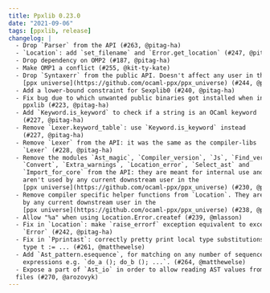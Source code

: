 ```yaml
---
title: Ppxlib 0.23.0
date: "2021-09-06"
tags: [ppxlib, release]
changelog: |
  - Drop `Parser` from the API (#263, @pitag-ha)
  - `Location`: add `set_filename` and `Error.get_location` (#247, @pitag-ha)
  - Drop dependency on OMP2 (#187, @pitag-ha)
  - Make OMP1 a conflict (#255, @kit-ty-kate)
  - Drop `Syntaxerr` from the public API. Doesn't affect any user in the
    [ppx universe](https://github.com/ocaml-ppx/ppx_universe) (#244, @pitag-ha)
  - Add a lower-bound constraint for Sexplib0 (#240, @pitag-ha)
  - Fix bug due to which unwanted public binaries got installed when installing
    ppxlib (#223, @pitag-ha)
  - Add `Keyword.is_keyword` to check if a string is an OCaml keyword
    (#227, @pitag-ha)
  - Remove `Lexer.keyword_table`: use `Keyword.is_keyword` instead
    (#227, @pitag-ha)
  - Remove `Lexer` from the API: it was the same as the compiler-libs
    `Lexer` (#228, @pitag-ha)
  - Remove the modules `Ast_magic`, `Compiler_version`, `Js`, `Find_version`,
    `Convert`, `Extra_warnings`, `Location_error`, `Select_ast` and
    `Import_for_core` from the API: they are meant for internal use and
    aren't used by any current downstream user in the
    [ppx universe](https://github.com/ocaml-ppx/ppx_universe) (#230, @pitag-ha)
  - Remove compiler specific helper functions from `Location`. They aren't used
    by any current downstream user in the
    [ppx universe](https://github.com/ocaml-ppx/ppx_universe) (#238, @pitag-ha)
  - Allow "%a" when using Location.Error.createf (#239, @mlasson)
  - Fix in `Location`: make `raise_errorf` exception equivalent to exception
    `Error` (#242, @pitag-ha)
  - Fix in `Pprintast`: correctly pretty print local type substitutions, e.g.
    type t := ... (#261, @matthewelse)
  - Add `Ast_pattern.esequence`, for matching on any number of sequenced
    expressions e.g. `do_a (); do_b (); ...`. (#264, @matthewelse)
  - Expose a part of `Ast_io` in order to allow reading AST values from binary
  files (#270, @arozovyk)
---
```



